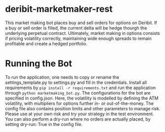 # deribit-marketmaker-rest

This market making bot places buy and sell orders for options on Deribit. If a buy or sell order is filled, the current delta will be hedge thourgh the underlying perpetual contract. Ultimately, market making in options consists if pricing volatility correctly, maintaining wide enough spreads to remain profitable and create a hedged portfolio.

# Running the Bot
To run the application, one needs to copy or rename the settings_template.py to settings.py and fill in the credentials.
Install all requirements by ```pip install -r requirements.txt``` and run the application through ```python marketmaking_bot.py```. The configurations for the bot are specified in config.json. Here, the volatility is modelled by defining the ATM volatility, with multipliers for options further in- or out-of-the-money. The config file also contains position limits and other parameters to manage risk. Please use at your own risk and try your strategy in the test environment. You can also perform a dry-run where no orders are actually placed, by setting dry-run: True in the config file.